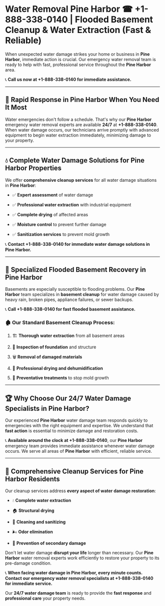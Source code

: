 # Water Removal Pine Harbor ☎ +1-888-338-0140 | Flooded Basement Cleanup & Water Extraction (Fast & Reliable)

When unexpected water damage strikes your home or business in **Pine Harbor**, immediate action is crucial. Our emergency water removal team is ready to help with fast, professional service throughout the **Pine Harbor** area. 

📞 **Call us now at +1-888-338-0140 for immediate assistance.**
---
## 🚀 Rapid Response in Pine Harbor When You Need It Most
Water emergencies don't follow a schedule. That's why our **Pine Harbor** emergency water removal experts are available **24/7** at **+1-888-338-0140**. When water damage occurs, our technicians arrive promptly with advanced equipment to begin water extraction immediately, minimizing damage to your property.
---
## 💧 Complete Water Damage Solutions for Pine Harbor Properties
We offer **comprehensive cleanup services** for all water damage situations in **Pine Harbor**:
- ✅ **Expert assessment** of water damage  
- ✅ **Professional water extraction** with industrial equipment  
- ✅ **Complete drying** of affected areas  
- ✅ **Moisture control** to prevent further damage  
- ✅ **Sanitization services** to prevent mold growth  
📞 **Contact +1-888-338-0140 for immediate water damage solutions in Pine Harbor.**
---
## 🌊 Specialized Flooded Basement Recovery in Pine Harbor
Basements are especially susceptible to flooding problems. Our **Pine Harbor** team specializes in **basement cleanup** for water damage caused by heavy rain, broken pipes, appliance failures, or sewer backups. 
📞 **Call +1-888-338-0140 for fast flooded basement assistance.**
### 🏚️ Our Standard Basement Cleanup Process:
1. 🏗️ **Thorough water extraction** from all basement areas  
2. 🔎 **Inspection of foundation** and structure  
3. 🗑️ **Removal of damaged materials**  
4. 💨 **Professional drying and dehumidification**  
5. 🚫 **Preventative treatments** to stop mold growth  
---
## 🏆 Why Choose Our 24/7 Water Damage Specialists in Pine Harbor?
Our experienced **Pine Harbor** water damage team responds quickly to emergencies with the right equipment and expertise. We understand that **fast action** is essential to minimize damage and restoration costs.
📞 **Available around the clock at +1-888-338-0140**, our **Pine Harbor** emergency team provides immediate assistance whenever water damage occurs. We serve all areas of **Pine Harbor** with efficient, reliable service.
---
## 🧹 Comprehensive Cleanup Services for Pine Harbor Residents
Our cleanup services address **every aspect of water damage restoration**:
- 💧 **Complete water extraction**  
- 🏠 **Structural drying**  
- 🧼 **Cleaning and sanitizing**  
- 🌬️ **Odor elimination**  
- 🚫 **Prevention of secondary damage**  
Don't let water damage **disrupt your life** longer than necessary. Our **Pine Harbor** water removal experts work efficiently to restore your property to its pre-damage condition.
📞 **When facing water damage in Pine Harbor, every minute counts. Contact our emergency water removal specialists at +1-888-338-0140 for immediate service.**
Our **24/7 water damage team** is ready to provide the **fast response** and **professional care** your property needs.
